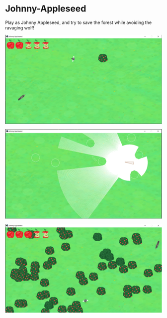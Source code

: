 # Johnny-Appleseed
Play as Johnny Appleseed, and try to save the forest while avoiding the ravaging wolf!

![](images/JohnnyAppleseed1.png)

![](images/JohnnyAppleseed2.png)

![](images/JohnnyAppleseed3.png)

